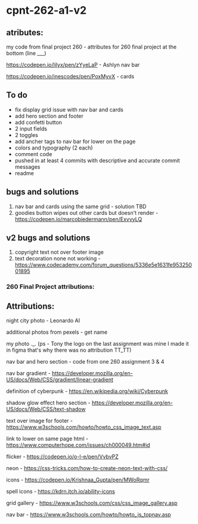 # cpnt-262-a1-v2

## atributes:

my code from final project 260 - attributes for 260 final project at the bottom (line ___)

https://codepen.io/lilyx/pen/zYyeLaP - Ashlyn nav bar

https://codepen.io/inescodes/pen/PoxMyvX -  cards

## To do
 - fix display grid issue with nav bar and cards
 - add hero section and footer
 - add confetti button
 - 2 input fields
 - 2 toggles
 - add ancher tags to nav bar for lower on the page
 - colors and typography (2 each)
 - comment code
 - pushed in at least 4 commits with descriptive and accurate commit messages
 - readme

 ## bugs and solutions

 1) nav bar and cards using the same grid - solution TBD
 2) goodies button wipes out other cards but doesn't render - https://codepen.io/marcobiedermann/pen/ExvvyLQ

 ## v2 bugs and solutions

 1) copyright text not over footer image
 2) text decoration none not working - https://www.codecademy.com/forum_questions/5336e5e1631fe95325001895


 ### 260 Final Project attributions:

 ## Attributions:

night city photo - Leonardo AI

additional photos from pexels - get name

my photo ._.
(ps - Tony the logo on the last assignment was mine I made it in figma that's why there was no attribution TT_TT)

nav bar and hero section - code from one 260 assignment 3 & 4

nav bar gradient - https://developer.mozilla.org/en-US/docs/Web/CSS/gradient/linear-gradient

definition of cyberpunk - https://en.wikipedia.org/wiki/Cyberpunk

shadow glow effect hero section - https://developer.mozilla.org/en-US/docs/Web/CSS/text-shadow

text over image for footer - https://www.w3schools.com/howto/howto_css_image_text.asp

link to lower on same page html - https://www.computerhope.com/issues/ch000049.htm#id

flicker - https://codepen.io/o-l-e/pen/VvbvPZ

neon - https://css-tricks.com/how-to-create-neon-text-with-css/

icons - https://codepen.io/Krishnaa_Gupta/pen/MWoRqmr

spell icons - https://kdrn.itch.io/ability-icons

grid gallery - https://www.w3schools.com/css/css_image_gallery.asp

nav bar - https://www.w3schools.com/howto/howto_js_topnav.asp